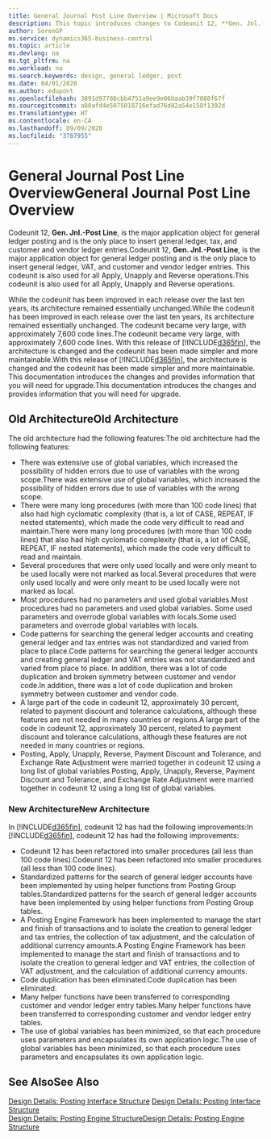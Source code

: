```yaml
---
title: General Journal Post Line Overview | Microsoft Docs
description: This topic introduces changes to Codeunit 12, **Gen. Jnl.-Post Line**, which is the major application object for general ledger posting and is the only place to insert general ledger, tax, and customer and vendor ledger entries.
author: SorenGP
ms.service: dynamics365-business-central
ms.topic: article
ms.devlang: na
ms.tgt_pltfrm: na
ms.workload: na
ms.search.keywords: design, general ledger, post
ms.date: 04/01/2020
ms.author: edupont
ms.openlocfilehash: 3891d97788cbb4751a9ee9e06baab39f7088f67f
ms.sourcegitcommit: a80afd4e5075018716efad76d82a54e158f1392d
ms.translationtype: HT
ms.contentlocale: en-CA
ms.lasthandoff: 09/09/2020
ms.locfileid: "3787955"
---
```

# <a name="general-journal-post-line-overview"></a><span data-ttu-id="672b0-103">General Journal Post Line Overview</span><span class="sxs-lookup"><span data-stu-id="672b0-103">General Journal Post Line Overview</span></span>
<span data-ttu-id="672b0-104">Codeunit 12, **Gen. Jnl.-Post Line**, is the major application object for general ledger posting and is the only place to insert general ledger, tax, and customer and vendor ledger entries.</span><span class="sxs-lookup"><span data-stu-id="672b0-104">Codeunit 12, **Gen. Jnl.-Post Line**, is the major application object for general ledger posting and is the only place to insert general ledger, VAT, and customer and vendor ledger entries.</span></span> <span data-ttu-id="672b0-105">This codeunit is also used for all Apply, Unapply and Reverse operations.</span><span class="sxs-lookup"><span data-stu-id="672b0-105">This codeunit is also used for all Apply, Unapply and Reverse operations.</span></span>  
  
<span data-ttu-id="672b0-106">While the codeunit has been improved in each release over the last ten years, its architecture remained essentially unchanged.</span><span class="sxs-lookup"><span data-stu-id="672b0-106">While the codeunit has been improved in each release over the last ten years, its architecture remained essentially unchanged.</span></span> <span data-ttu-id="672b0-107">The codeunit became very large, with approximately 7,600 code lines.</span><span class="sxs-lookup"><span data-stu-id="672b0-107">The codeunit became very large, with approximately 7,600 code lines.</span></span> <span data-ttu-id="672b0-108">With this release of [!INCLUDE[d365fin](includes/d365fin_md.md)], the architecture is changed and the codeunit has been made simpler and more maintainable.</span><span class="sxs-lookup"><span data-stu-id="672b0-108">With this release of [!INCLUDE[d365fin](includes/d365fin_md.md)], the architecture is changed and the codeunit has been made simpler and more maintainable.</span></span> <span data-ttu-id="672b0-109">This documentation introduces the changes and provides information that you will need for upgrade.</span><span class="sxs-lookup"><span data-stu-id="672b0-109">This documentation introduces the changes and provides information that you will need for upgrade.</span></span>  
  
## <a name="old-architecture"></a><span data-ttu-id="672b0-110">Old Architecture</span><span class="sxs-lookup"><span data-stu-id="672b0-110">Old Architecture</span></span>  
<span data-ttu-id="672b0-111">The old architecture had the following features:</span><span class="sxs-lookup"><span data-stu-id="672b0-111">The old architecture had the following features:</span></span>  
  
* <span data-ttu-id="672b0-112">There was extensive use of global variables, which increased the possibility of hidden errors due to use of variables with the wrong scope.</span><span class="sxs-lookup"><span data-stu-id="672b0-112">There was extensive use of global variables, which increased the possibility of hidden errors due to use of variables with the wrong scope.</span></span>  
* <span data-ttu-id="672b0-113">There were many long procedures (with more than 100 code lines) that also had high cyclomatic complexity (that is, a lot of CASE, REPEAT, IF nested statements), which made the code very difficult to read and maintain.</span><span class="sxs-lookup"><span data-stu-id="672b0-113">There were many long procedures (with more than 100 code lines) that also had high cyclomatic complexity (that is, a lot of CASE, REPEAT, IF nested statements), which made the code very difficult to read and maintain.</span></span>  
* <span data-ttu-id="672b0-114">Several procedures that were only used locally and were only meant to be used locally were not marked as local.</span><span class="sxs-lookup"><span data-stu-id="672b0-114">Several procedures that were only used locally and were only meant to be used locally were not marked as local.</span></span>  
* <span data-ttu-id="672b0-115">Most procedures had no parameters and used global variables.</span><span class="sxs-lookup"><span data-stu-id="672b0-115">Most procedures had no parameters and used global variables.</span></span> <span data-ttu-id="672b0-116">Some used parameters and overrode global variables with locals.</span><span class="sxs-lookup"><span data-stu-id="672b0-116">Some used parameters and overrode global variables with locals.</span></span>  
* <span data-ttu-id="672b0-117">Code patterns for searching the general ledger accounts and creating general ledger and tax entries was not standardized and varied from place to place.</span><span class="sxs-lookup"><span data-stu-id="672b0-117">Code patterns for searching the general ledger accounts and creating general ledger and VAT entries was not standardized and varied from place to place.</span></span> <span data-ttu-id="672b0-118">In addition, there was a lot of code duplication and broken symmetry between customer and vendor code.</span><span class="sxs-lookup"><span data-stu-id="672b0-118">In addition, there was a lot of code duplication and broken symmetry between customer and vendor code.</span></span>  
* <span data-ttu-id="672b0-119">A large part of the code in codeunit 12, approximately 30 percent, related to payment discount and tolerance calculations, although these features are not needed in many countries or regions.</span><span class="sxs-lookup"><span data-stu-id="672b0-119">A large part of the code in codeunit 12, approximately 30 percent, related to payment discount and tolerance calculations, although these features are not needed in many countries or regions.</span></span>  
* <span data-ttu-id="672b0-120">Posting, Apply, Unapply, Reverse, Payment Discount and Tolerance, and Exchange Rate Adjustment were married together in codeunit 12 using a long list of global variables.</span><span class="sxs-lookup"><span data-stu-id="672b0-120">Posting, Apply, Unapply, Reverse, Payment Discount and Tolerance, and Exchange Rate Adjustment were married together in codeunit 12 using a long list of global variables.</span></span>  
  
### <a name="new-architecture"></a><span data-ttu-id="672b0-121">New Architecture</span><span class="sxs-lookup"><span data-stu-id="672b0-121">New Architecture</span></span>  
<span data-ttu-id="672b0-122">In [!INCLUDE[d365fin](includes/d365fin_md.md)], codeunit 12 has had the following improvements:</span><span class="sxs-lookup"><span data-stu-id="672b0-122">In [!INCLUDE[d365fin](includes/d365fin_md.md)], codeunit 12 has had the following improvements:</span></span>  
  
* <span data-ttu-id="672b0-123">Codeunit 12 has been refactored into smaller procedures (all less than 100 code lines).</span><span class="sxs-lookup"><span data-stu-id="672b0-123">Codeunit 12 has been refactored into smaller procedures (all less than 100 code lines).</span></span>  
* <span data-ttu-id="672b0-124">Standardized patterns for the search of general ledger accounts have been implemented by using helper functions from Posting Group tables.</span><span class="sxs-lookup"><span data-stu-id="672b0-124">Standardized patterns for the search of general ledger accounts have been implemented by using helper functions from Posting Group tables.</span></span>  
* <span data-ttu-id="672b0-125">A Posting Engine Framework has been implemented to manage the start and finish of transactions and to isolate the creation to general ledger and tax entries, the collection of tax adjustment, and the calculation of additional currency amounts.</span><span class="sxs-lookup"><span data-stu-id="672b0-125">A Posting Engine Framework has been implemented to manage the start and finish of transactions and to isolate the creation to general ledger and VAT entries, the collection of VAT adjustment, and the calculation of additional currency amounts.</span></span>  
* <span data-ttu-id="672b0-126">Code duplication has been eliminated.</span><span class="sxs-lookup"><span data-stu-id="672b0-126">Code duplication has been eliminated.</span></span>  
* <span data-ttu-id="672b0-127">Many helper functions have been transferred to corresponding customer and vendor ledger entry tables.</span><span class="sxs-lookup"><span data-stu-id="672b0-127">Many helper functions have been transferred to corresponding customer and vendor ledger entry tables.</span></span>  
* <span data-ttu-id="672b0-128">The use of global variables has been minimized, so that each procedure uses parameters and encapsulates its own application logic.</span><span class="sxs-lookup"><span data-stu-id="672b0-128">The use of global variables has been minimized, so that each procedure uses parameters and encapsulates its own application logic.</span></span>  
  
## <a name="see-also"></a><span data-ttu-id="672b0-129">See Also</span><span class="sxs-lookup"><span data-stu-id="672b0-129">See Also</span></span>  
<span data-ttu-id="672b0-130">[Design Details: Posting Interface Structure](design-details-posting-interface-structure.md) </span><span class="sxs-lookup"><span data-stu-id="672b0-130">[Design Details: Posting Interface Structure](design-details-posting-interface-structure.md) </span></span>  
[<span data-ttu-id="672b0-131">Design Details: Posting Engine Structure</span><span class="sxs-lookup"><span data-stu-id="672b0-131">Design Details: Posting Engine Structure</span></span>](design-details-posting-engine-structure.md)
